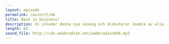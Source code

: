```yaml
---
layout: episode
permalink: /avsnitt/46
title: Back in business!
description: Vi inleder denna nya säsong och diskuterar Joomla av alla CMS, ergonomi vid skrivbordet och en massa annat smutt och gutt. 2011 blir ett toppenår!
length: 62
sound_file: http://cdn.webbradion.net/webbradion046.mp3
---
```



